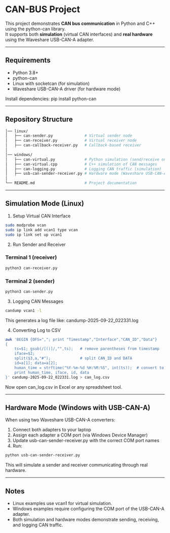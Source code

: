 # CAN-BUS Project

This project demonstrates **CAN bus communication** in Python and C++ using the python-can library.  
It supports both **simulation** (virtual CAN interfaces) and **real hardware** using the Waveshare USB-CAN-A adapter.

---

## Requirements
- Python 3.8+
- python-can
- Linux with socketcan (for simulation)
- Waveshare USB-CAN-A driver (for hardware mode)

Install dependencies:
pip install python-can

---

## Repository Structure
```bash
│── linux/
│   ├── can-sender.py              # Virtual sender node
│   ├── can-receiver.py            # Virtual receiver node
│   ├── can-callback-receiver.py   # Callback-based receiver
│
│── windows/
│   ├── can-virtual.py             # Python simulation (send/receive on vcan or COM)
│   ├── can-virtual.cpp            # C++ simulation of CAN messages
│   ├── can-logging.py             # Logging CAN traffic (simulation)
│   ├── usb-can-sender-receiver.py # Hardware mode (Waveshare USB-CAN-A)
│
└── README.md                      # Project documentation
```
---

## Simulation Mode (Linux)

1. Setup Virtual CAN Interface
```bash
sudo modprobe vcan
sudo ip link add vcan1 type vcan
sudo ip link set up vcan1
```

2. Run Sender and Receiver
### Terminal 1 (receiver)
```bash
python3 can-receiver.py
```

### Terminal 2 (sender)
```bash
python3 can-sender.py
```

3. Logging CAN Messages
```bash
candump vcan1 -l
```
This generates a log file like:
candump-2025-09-22_022331.log

4. Converting Log to CSV
```bash
awk 'BEGIN {OFS=","; print "Timestamp","Interface","CAN_ID","Data"} 
{
    ts=$1; gsub(/[()]/,"",ts);   # remove parentheses from timestamp
    iface=$2;
    split($3,a,"#");             # split CAN_ID and DATA
    id=a[1]; data=a[2];
    human_time = strftime("%Y-%m-%d %H:%M:%S", int(ts));  # convert to human-readable
    print human_time, iface, id, data
}' candump-2025-09-22_022331.log > can_log.csv
```
Now open can_log.csv in Excel or any spreadsheet tool.

---

## Hardware Mode (Windows with USB-CAN-A)

When using two Waveshare USB-CAN-A converters:

1. Connect both adapters to your laptop
2. Assign each adapter a COM port (via Windows Device Manager)
3. Update usb-can-sender-receiver.py with the correct COM port names
4. Run:
```bash
python usb-can-sender-receiver.py
```
This will simulate a sender and receiver communicating through real hardware.

---

## Notes
- Linux examples use vcan1 for virtual simulation.
- Windows examples require configuring the COM port of the USB-CAN-A adapter.
- Both simulation and hardware modes demonstrate sending, receiving, and logging CAN traffic.
